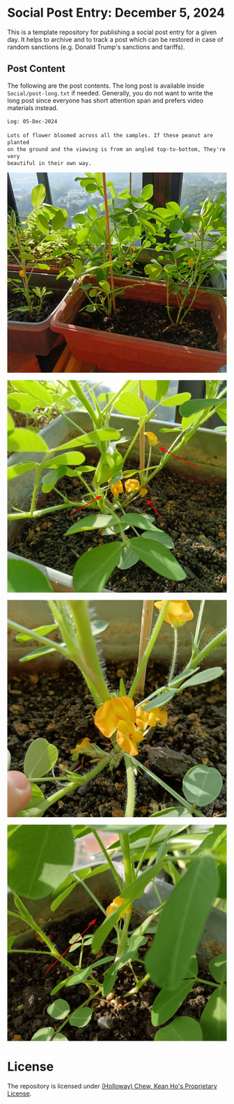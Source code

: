 # Social Post Entry: December 5, 2024

This is a template repository for publishing a social post entry for a given
day. It helps to archive and to track a post which can be restored in case of
random sanctions (e.g. Donald Trump's sanctions and tariffs).




## Post Content

The following are the post contents. The long post is available inside
`Social/post-long.txt` if needed. Generally, you do not want to write the
long post since everyone has short attention span and prefers video materials
instead.

```
Log: 05-Dec-2024

Lots of flower bloomed across all the samples. If these peanut are planted
on the ground and the viewing is from an angled top-to-bottom, They're very
beautiful in their own way.
```

[![image-1](Social/image-1.jpg)](#)

[![image-2](Social/image-2.jpg)](#)

[![image-3](Social/image-3.jpg)](#)

[![image-4](Social/image-4.jpg)](#)




# License

The repository is licensed under
[(Holloway) Chew, Kean Ho's Proprietary License](LICENSE.txt).
